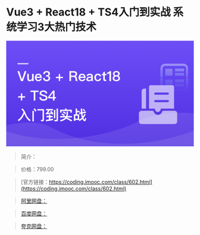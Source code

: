 # Vue3 + React18 + TS4入门到实战 系统学习3大热门技术

![img](../../assets/632d59840927c04b05400304.png)

> 简介：

> 价格：799.00

> [官方链接：https://coding.imooc.com/class/602.html](https://coding.imooc.com/class/602.html)

> [阿里网盘：]()

> [百度网盘：]()

> [夸克网盘：]()
